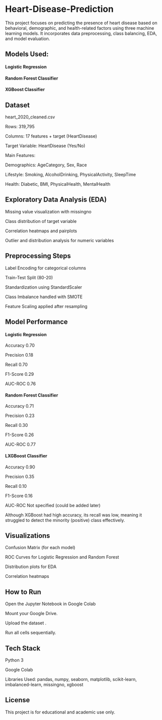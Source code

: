 # Heart-Disease-Prediction


This project focuses on predicting the presence of heart disease based on behavioral, demographic, and health-related factors using three machine learning models. It incorporates data preprocessing, class balancing, EDA, and model evaluation.

## Models Used:
#### Logistic Regression

#### Random Forest Classifier

#### XGBoost Classifier

## Dataset
heart_2020_cleaned.csv


Rows: 319,795

Columns: 17 features + target (HeartDisease)

Target Variable: HeartDisease (Yes/No)

Main Features:

Demographics: AgeCategory, Sex, Race

Lifestyle: Smoking, AlcoholDrinking, PhysicalActivity, SleepTime

Health: Diabetic, BMI, PhysicalHealth, MentalHealth

## Exploratory Data Analysis (EDA)

Missing value visualization with missingno

Class distribution of target variable

Correlation heatmaps and pairplots

Outlier and distribution analysis for numeric variables

## Preprocessing Steps
Label Encoding for categorical columns

Train-Test Split (80-20)

Standardization using StandardScaler

Class Imbalance handled with SMOTE

Feature Scaling applied after resampling

## Model Performance

#### Logistic Regression

Accuracy	0.70

Precision	0.18

Recall	0.70

F1-Score	0.29

AUC-ROC	0.76

#### Random Forest Classifier

Accuracy	0.71

Precision	0.23

Recall	0.30

F1-Score	0.26

AUC-ROC	0.77

#### LXGBoost Classifier

Accuracy	0.90

Precision	0.35

Recall	0.10

F1-Score	0.16

AUC-ROC	Not specified (could be added later)

 Although XGBoost had high accuracy, its recall was low, meaning it struggled to detect the minority (positive) class effectively.


## Visualizations

Confusion Matrix (for each model)

ROC Curves for Logistic Regression and Random Forest

Distribution plots for EDA

Correlation heatmaps

## How to Run

Open the Jupyter Notebook in Google Colab

Mount your Google Drive.

Upload the dataset .

Run all cells sequentially.

## Tech Stack

Python 3

Google Colab

Libraries Used: pandas, numpy, seaborn, matplotlib, scikit-learn, imbalanced-learn, missingno, xgboost



## License

This project is for educational and academic use only.


